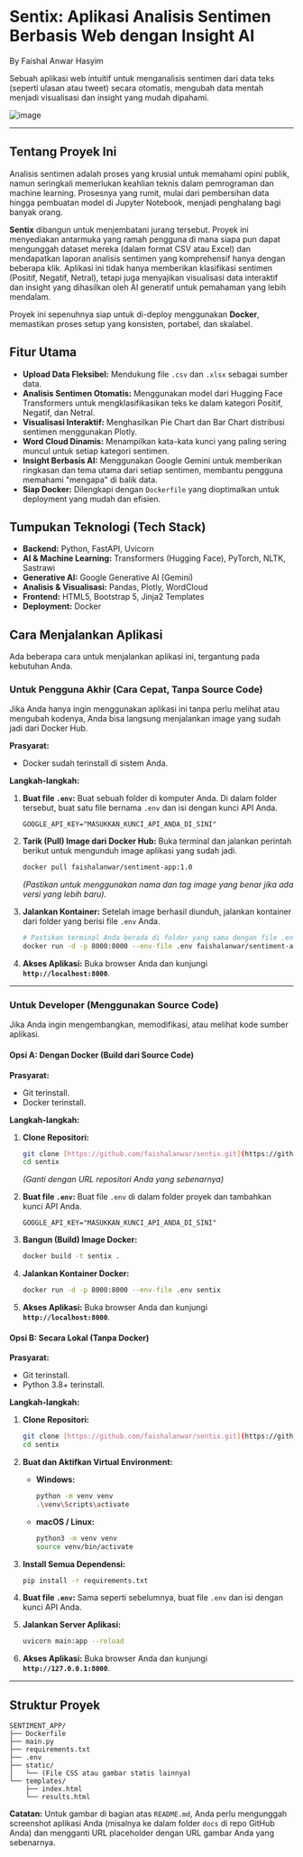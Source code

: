 # Sentix: Aplikasi Analisis Sentimen Berbasis Web dengan Insight AI

By Faishal Anwar Hasyim

Sebuah aplikasi web intuitif untuk menganalisis sentimen dari data teks (seperti ulasan atau tweet) secara otomatis, mengubah data mentah menjadi visualisasi dan insight yang mudah dipahami.

![image](https://github.com/user-attachments/assets/2dc07f7d-1fe4-4e42-a563-ac1f32aaaad2)

---

## **Tentang Proyek Ini**

Analisis sentimen adalah proses yang krusial untuk memahami opini publik, namun seringkali memerlukan keahlian teknis dalam pemrograman dan machine learning. Prosesnya yang rumit, mulai dari pembersihan data hingga pembuatan model di Jupyter Notebook, menjadi penghalang bagi banyak orang.

**Sentix** dibangun untuk menjembatani jurang tersebut. Proyek ini menyediakan antarmuka yang ramah pengguna di mana siapa pun dapat mengunggah dataset mereka (dalam format CSV atau Excel) dan mendapatkan laporan analisis sentimen yang komprehensif hanya dengan beberapa klik. Aplikasi ini tidak hanya memberikan klasifikasi sentimen (Positif, Negatif, Netral), tetapi juga menyajikan visualisasi data interaktif dan insight yang dihasilkan oleh AI generatif untuk pemahaman yang lebih mendalam.

Proyek ini sepenuhnya siap untuk di-deploy menggunakan **Docker**, memastikan proses setup yang konsisten, portabel, dan skalabel.

## **Fitur Utama**

* **Upload Data Fleksibel:** Mendukung file `.csv` dan `.xlsx` sebagai sumber data.
* **Analisis Sentimen Otomatis:** Menggunakan model dari Hugging Face Transformers untuk mengklasifikasikan teks ke dalam kategori Positif, Negatif, dan Netral.
* **Visualisasi Interaktif:** Menghasilkan Pie Chart dan Bar Chart distribusi sentimen menggunakan Plotly.
* **Word Cloud Dinamis:** Menampilkan kata-kata kunci yang paling sering muncul untuk setiap kategori sentimen.
* **Insight Berbasis AI:** Menggunakan Google Gemini untuk memberikan ringkasan dan tema utama dari setiap sentimen, membantu pengguna memahami "mengapa" di balik data.
* **Siap Docker:** Dilengkapi dengan `Dockerfile` yang dioptimalkan untuk deployment yang mudah dan efisien.

## **Tumpukan Teknologi (Tech Stack)**

* **Backend:** Python, FastAPI, Uvicorn
* **AI & Machine Learning:** Transformers (Hugging Face), PyTorch, NLTK, Sastrawi
* **Generative AI:** Google Generative AI (Gemini)
* **Analisis & Visualisasi:** Pandas, Plotly, WordCloud
* **Frontend:** HTML5, Bootstrap 5, Jinja2 Templates
* **Deployment:** Docker

## **Cara Menjalankan Aplikasi**

Ada beberapa cara untuk menjalankan aplikasi ini, tergantung pada kebutuhan Anda.

### **Untuk Pengguna Akhir (Cara Cepat, Tanpa Source Code)**

Jika Anda hanya ingin menggunakan aplikasi ini tanpa perlu melihat atau mengubah kodenya, Anda bisa langsung menjalankan image yang sudah jadi dari Docker Hub.

**Prasyarat:**
* Docker sudah terinstall di sistem Anda.

**Langkah-langkah:**

1.  **Buat file `.env`:**
    Buat sebuah folder di komputer Anda. Di dalam folder tersebut, buat satu file bernama `.env` dan isi dengan kunci API Anda.
    ```
    GOOGLE_API_KEY="MASUKKAN_KUNCI_API_ANDA_DI_SINI"
    ```

2.  **Tarik (Pull) Image dari Docker Hub:**
    Buka terminal dan jalankan perintah berikut untuk mengunduh image aplikasi yang sudah jadi.
    ```bash
    docker pull faishalanwar/sentiment-app:1.0
    ```
    *(Pastikan untuk menggunakan nama dan tag image yang benar jika ada versi yang lebih baru).*

3.  **Jalankan Kontainer:**
    Setelah image berhasil diunduh, jalankan kontainer dari folder yang berisi file `.env` Anda.
    ```bash
    # Pastikan terminal Anda berada di folder yang sama dengan file .env
    docker run -d -p 8000:8000 --env-file .env faishalanwar/sentiment-app:2.0
    ```

4.  **Akses Aplikasi:**
    Buka browser Anda dan kunjungi **`http://localhost:8000`**.

---

### **Untuk Developer (Menggunakan Source Code)**

Jika Anda ingin mengembangkan, memodifikasi, atau melihat kode sumber aplikasi.

#### **Opsi A: Dengan Docker (Build dari Source Code)**

**Prasyarat:**
* Git terinstall.
* Docker terinstall.

**Langkah-langkah:**

1.  **Clone Repositori:**
    ```bash
    git clone [https://github.com/faishalanwar/sentix.git](https://github.com/faishalanwar/sentix.git)
    cd sentix
    ```
    *(Ganti dengan URL repositori Anda yang sebenarnya)*

2.  **Buat file `.env`:**
    Buat file `.env` di dalam folder proyek dan tambahkan kunci API Anda.
    ```
    GOOGLE_API_KEY="MASUKKAN_KUNCI_API_ANDA_DI_SINI"
    ```

3.  **Bangun (Build) Image Docker:**
    ```bash
    docker build -t sentix .
    ```

4.  **Jalankan Kontainer Docker:**
    ```bash
    docker run -d -p 8000:8000 --env-file .env sentix
    ```
    
5.  **Akses Aplikasi:**
    Buka browser Anda dan kunjungi **`http://localhost:8000`**.

#### **Opsi B: Secara Lokal (Tanpa Docker)**

**Prasyarat:**
* Git terinstall.
* Python 3.8+ terinstall.

**Langkah-langkah:**

1.  **Clone Repositori:**
    ```bash
    git clone [https://github.com/faishalanwar/sentix.git](https://github.com/faishalanwar/sentix.git)
    cd sentix
    ```

2.  **Buat dan Aktifkan Virtual Environment:**
    * **Windows:**
        ```bash
        python -m venv venv
        .\venv\Scripts\activate
        ```
    * **macOS / Linux:**
        ```bash
        python3 -m venv venv
        source venv/bin/activate
        ```

3.  **Install Semua Dependensi:**
    ```bash
    pip install -r requirements.txt
    ```

4.  **Buat file `.env`:**
    Sama seperti sebelumnya, buat file `.env` dan isi dengan kunci API Anda.

5.  **Jalankan Server Aplikasi:**
    ```bash
    uvicorn main:app --reload
    ```
    
6.  **Akses Aplikasi:**
    Buka browser Anda dan kunjungi **`http://127.0.0.1:8000`**.

---

## **Struktur Proyek**

```
SENTIMENT_APP/
├── Dockerfile
├── main.py
├── requirements.txt
├── .env
├── static/
│   └── (File CSS atau gambar statis lainnya)
└── templates/
    ├── index.html
    └── results.html
```

**Catatan:** Untuk gambar di bagian atas `README.md`, Anda perlu mengunggah screenshot aplikasi Anda (misalnya ke dalam folder `docs` di repo GitHub Anda) dan mengganti URL placeholder dengan URL gambar Anda yang sebenarnya.
